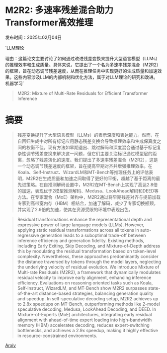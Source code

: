 # M2R2: 多速率残差混合助力Transformer高效推理

发布时间：2025年02月04日

`LLM理论

理由：这篇论文主要讨论了如何通过改进残差变换来提升大型语言模型（LLMs）的推理效率和生成质量。具体来说，它提出了一个名为多速率残差混合（M2R2）的框架，旨在动态调节残差速度，从而在推理任务中实现更好的生成质量和加速效果。这些内容涉及LLM的内部机制和优化方法，属于对LLM理论的研究和改进。` `机器学习`

> M2R2: Mixture of Multi-Rate Residuals for Efficient Transformer Inference

# 摘要

> 残差变换提升了大型语言模型（LLMs）的表示深度和表达能力。然而，在自回归生成中对所有标记应用静态残差变换会导致推理效率和生成保真度之间的权衡不佳。现有方法如早期退出、跳过解码和深度混合通过基于标记复杂性调节残差变换来解决这一问题，但它们主要关注标记通过模型层的距离，忽略了残差演化的速度。我们提出了多速率残差混合（M2R2），这是一个动态调节残差速度的框架，旨在提高早期对齐并增强推理效率。在Koala、Self-Instruct、WizardLM和MT-Bench等推理任务上的评估表明，M2R2在生成质量和加速之间取得了更好的平衡，超越了基于距离的最先进策略。在自推测解码设置中，M2R2在MT-Bench上实现了高达2.8倍的加速，表现优于2模型推测解码、Medusa、LookAhead解码和DEED等方法。在专家混合（MoE）架构中，M2R2通过将早期残差对齐与提前加载专家到高带宽内存（HBM）相结合，加速了解码，减少了专家切换瓶颈，并实现了2.9倍的加速，使其在资源受限的环境中表现出色。

> Residual transformations enhance the representational depth and expressive power of large language models (LLMs). However, applying static residual transformations across all tokens in auto-regressive generation leads to a suboptimal trade-off between inference efficiency and generation fidelity. Existing methods, including Early Exiting, Skip Decoding, and Mixture-of-Depth address this by modulating the residual transformation based on token-level complexity. Nevertheless, these approaches predominantly consider the distance traversed by tokens through the model layers, neglecting the underlying velocity of residual evolution. We introduce Mixture of Multi-rate Residuals (M2R2), a framework that dynamically modulates residual velocity to improve early alignment, enhancing inference efficiency. Evaluations on reasoning oriented tasks such as Koala, Self-Instruct, WizardLM, and MT-Bench show M2R2 surpasses state-of-the-art distance-based strategies, balancing generation quality and speedup. In self-speculative decoding setup, M2R2 achieves up to 2.8x speedups on MT-Bench, outperforming methods like 2-model speculative decoding, Medusa, LookAhead Decoding, and DEED. In Mixture-of-Experts (MoE) architectures, integrating early residual alignment with ahead-of-time expert loading into high-bandwidth memory (HBM) accelerates decoding, reduces expert-switching bottlenecks, and achieves a 2.9x speedup, making it highly effective in resource-constrained environments.

[Arxiv](https://arxiv.org/abs/2502.02040)